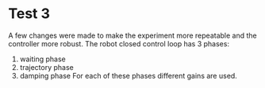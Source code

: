 # Test 3
A few changes were made to make the experiment more repeatable and the controller more robust.
The robot closed control loop has 3 phases:
1) waiting phase
2) trajectory phase
3) damping phase
For each of these phases different gains are used. 


